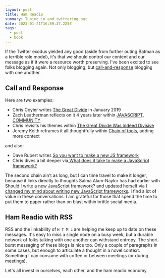 ```yaml
---
layout: post
title: Ham Readio
summary: Tuning in and twittering out
date: 2023-01-21T16:59:37.225Z
tags:
  - post
  - book
---
```


If the Twitter exodus yielded any good (aside from further outing Batman as a terrible role model), it's that we should control our content and our message as if it were a resource worth preserving. I've been excited to see folks blogging again. Not only blogging, but [call-and-response](<https://en.wikipedia.org/wiki/Call_and_response_(music)> "‌") blogging with one another.

## Call and Response

Here are two examples:

- Chris Coyier writes [The Great Divide](https://css-tricks.com/the-great-divide/ "‌") in January 2019
- Zach Leatherman reflects on it 4 years later within [JAVASCRIPT, COMMUNITY](https://www.zachleat.com/web/javascript-community/ "‌")
- Chris revisits his themes within [The Great Divide Was Indeed Divisive](https://chriscoyier.net/2023/01/12/the-great-divide-was-indeed-divisive/ "‌")
- Jeremy Keith reframes it all thoughtfully within [Chain of tools](https://adactio.com/journal/19839 "‌"), adding more context

and also:

- Dave Rupert writes [So you want to make a new JS framework](https://daverupert.com/2023/01/so-you-want-to-make-a-new-js-framework/ "‌")
- Chris dives a bit deeper via[ What does it take to make a JavaScript framework?](https://chriscoyier.net/2023/01/20/what-does-it-take-to-make-a-javascript-framework/ "‌")

The second chain ain't as long, but I can time travel to make it longer, because it links directly to thoughts Salma Alam-Naylor has had earlier with [Should I write a new JavaScript framework?](https://whitep4nth3r.com/blog/should-i-write-a-new-javascript-framework/ "‌") and updated herself via [I changed my mind about writing new JavaScript frameworks](https://whitep4nth3r.com/blog/write-a-new-javascript-framework/ "‌"). I find a lot of value in these conversations. I am grateful for those that spend the time to put them to paper rather than on blast within brittle social media.

## Ham Readio with RSS

RSS and the linkability of `H T M L` are helping me keep up to date on these messages. It's easy to miss a single node on a busy week, but a durable network of folks talking with one another can withstand entropy. The short-burst messaging of these blogs is nice too. Only a couple of paragraphs in some cases, but enough to articulate a thought in a novel context. Something I can consume with coffee or between meetings (or during meetings).

Let's all invest in ourselves, each other, and the ham readio economy.

‌
